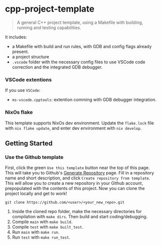 # cpp-project-template

> A general C++ project template, using a Makefile with building, running and testing capabilities.

It includes:

* a Makefile with build and run rules, with GDB and config flags already present.
* a project structure
* `.vscode` folder with the necessary config files to use VSCode code correction and the integrated GDB debugger.

### VSCode extentions

If you use `VSCode`:

* `ms-vscode.cpptools`: extention comming with GDB debugger integration.

### NixOs flake

This template supports NixOs dev environment. Update the `flake.lock` file with `nix flake update`, and enter dev environment with `nix develop`.

## Getting Started

### Use the Github template

First, click the green `Use this template` button near the top of this page. This will take you to Github's [Generate Repository](https://github.com/cpp-best-practices/cpp_boilerplate_project/generate) page. Fill in a repository name and short description, and click `Create repository from template`. This will allow you to create a new repository in your Github account,
prepopulated with the contents of this project. Now you can clone the project locally and get to work!

```
git clone https://github.com/<user>/<your_new_repo>.git
```

1. Inside the cloned repo folder, make the necessary directories for compilation with `make dirs`. Then build and start coding/debugging.
2. Compile `main` with `make build`.
3. Compile `test` with `make built_test`.
4. Run `main` with `make run`.
5. Run `test` with `make run_test`.
